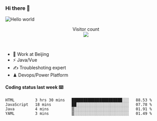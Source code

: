 ### Hi there 👋

<img src="https://raw.githubusercontent.com/sagar-viradiya/sagar-viradiya/master/resources/banner.png" alt="Hello world">
<p align="center"> 
  Visitor count<br/>
  <img src="https://profile-counter.glitch.me/youszoe/count.svg" />
</p>
<br/>

- 🍻 Work at Beijing 
- ⚡  Java/Vue
- ✍️  Troubleshoting expert
- ♟  Devops/Power Platform 

#### Coding status last week ⌨️

<!--START_SECTION:waka-->
```text
HTML         3 hrs 30 mins   ██████████████████████░░░   88.53 % 
JavaScript   18 mins         ██░░░░░░░░░░░░░░░░░░░░░░░   07.78 % 
Java         4 mins          ▒░░░░░░░░░░░░░░░░░░░░░░░░   01.91 % 
YAML         3 mins          ▒░░░░░░░░░░░░░░░░░░░░░░░░   01.49 % 
```
<!--END_SECTION:waka-->

<br/>
<center><img src="http://ghchart.rshah.org/409ba5/yousazoe" alt="" /></center>


